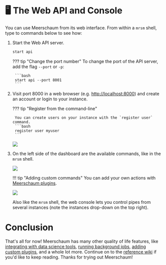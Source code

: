 # 🖥️ The Web API and Console

You can use Meerschaum from its web interface. From within a `mrsm` shell, type to commands below to see how:

1. Start the Web API server.

    ```bash
    start api
    ```

    ??? tip "Change the port number"
        To change the port of the API server, add the flag `--port` or `-p`:

        ```bash
        start api --port 8001
        ```

2. Visit port 8000 in a web browser (e.g. [http://localhost:8000](http://localhost:8000)) and create an account or login to your instance.

    ??? tip "Register from the command-line"

        You can create users on your instance with the `register user` command.
        ```bash
        register user myuser
        ```

    <img src="/assets/screenshots/login-page.png"/>

3. On the left side of the dashboard are the available commands, like in the `mrsm` shell.

    <img src="/assets/screenshots/dash-bootstrap.png"/>

    !!! tip "Adding custom commands"
        You can add your own actions with [Meerschaum plugins](/reference/plugins/writing-plugins/#action-plugins).

    <img src="/assets/screenshots/dash-pipe-statistics.png"/>

    Also like the `mrsm` shell, the web console lets you control pipes from several instances (note the instances drop-down on the top right).

# Conclusion

That's all for now! Meerschaum has many other quality of life features, like [integrating with data science tools](/reference/data-analysis-tools/), [running background jobs](/reference/background-jobs/), [adding custom plugins](/reference/plugins/types-of-plugins/), and a whole lot more. Continue on to the [reference wiki](/reference/pipes/) if you'd like to keep reading. Thanks for trying out Meerschaum!
